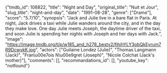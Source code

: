{"tmdb_id": 108822, "title": "Night and Day", "original_title": "Nuit et Jour", "slug_title": "night-and-day", "date": "1991-08-28", "genre": ["Drame"], "score": "5.7/10", "synopsis": "Jack and Julie live in a bare flat in Paris. At night, Jack drives a taxi while Julie wanders around the city, and in the day they make love. One day Julie meets Joseph, the daytime driver of the taxi, and soon Julie is spending her nights with Joseph and her days with Jack.", "image": "https://image.tmdb.org/t/p/w185_and_h278_bestv2/fihihYLY3obQkEyrum7R9DcwvkK.jpg", "actors": ["Guilaine Londez (Julie)", "Thomas Langmann (Jack)", "Fran\u00e7ois N\u00e9gret (Joseph)", "Nicole Colchat (Jack's mother)"], "comments": [], "recommandations_id": [], "youtube_key": "notfound"}